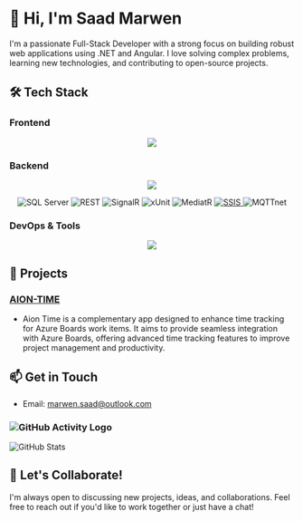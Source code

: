 # 👋 Hi, I'm Saad Marwen

I'm a passionate Full-Stack Developer with a strong focus on building robust web applications using .NET and Angular. I love solving complex problems, learning new technologies, and contributing to open-source projects.

## 🛠️ Tech Stack

### Frontend

<p align="center">
  <a href="https://skillicons.dev">
    <img src="https://skillicons.dev/icons?i=angular,ts,bootstrap,css,sass,html,vscode" />
  </a>
</p>

### Backend

<p align="center">
  <a href="https://skillicons.dev">
    <img src="https://skillicons.dev/icons?i=rabbitmq,cs,dotnet,graphql,grafana,prometheus" />
  </a>
</p>

<p align="center">
  <img src="https://img.shields.io/badge/SQL_Server-CC2927?style=for-the-badge&logo=microsoft-sql-server&logoColor=white" alt="SQL Server" />
  <img src="https://img.shields.io/badge/REST-02569B?style=for-the-badge&logo=rest&logoColor=white" alt="REST" />
  <img src="https://img.shields.io/badge/SignalR-512BD4?style=for-the-badge&logo=signalr&logoColor=white" alt="SignalR" />
  <img src="https://img.shields.io/badge/xUnit-5A2D85?style=for-the-badge&logo=xunit&logoColor=white" alt="xUnit" />
  <img src="https://img.shields.io/badge/MediatR-512BD4?style=for-the-badge&logo=mediatr&logoColor=white" alt="MediatR" />
  <a href="https://learn.microsoft.com/en-us/sql/integration-services/sql-server-integration-services">
    <img src="https://img.shields.io/badge/SSIS-CC2927?style=for-the-badge&logo=microsoft-sql-server&logoColor=white" alt="SSIS" />
  </a>
  <img src="https://img.shields.io/badge/MQTTnet-1.0.0-blue?style=flat-square&logo=mqtt&logoColor=white" alt="MQTTnet" />
</p>






### DevOps & Tools

<p align="center">
  <a href="https://skillicons.dev">
    <img src="https://skillicons.dev/icons?i=github,githubactions,git,docker,azure" />
  </a>
</p>

## 🚀 Projects

### [AION-TIME]([https://github.com/yourusername/project1](https://github.com/TunNetCom/TunNetCom-AionTime))
- Aion Time is a complementary app designed to enhance time tracking for Azure Boards work items. It aims to provide seamless integration with Azure Boards, offering advanced time tracking features to improve project management and productivity.

## 📫 Get in Touch
- Email: marwen.saad@outlook.com

### ![GitHub Activity Logo](https://img.shields.io/badge/GitHub-Activity-blue?style=flat-square&logo=github&logoColor=white)

![GitHub Stats](https://github-readme-stats.vercel.app/api?username=MarwenSaad&show_icons=true&hide_title=true&count_private=true&theme=dark)





## 💬 Let's Collaborate!

I'm always open to discussing new projects, ideas, and collaborations. Feel free to reach out if you'd like to work together or just have a chat!
